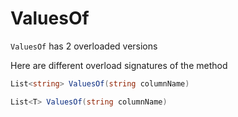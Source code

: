 ValuesOf
==========
```ValuesOf``` has 2 overloaded versions

Here are different overload signatures of the method

```csharp
List<string> ValuesOf(string columnName)
```

```csharp
List<T> ValuesOf(string columnName)
```
